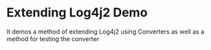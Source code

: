 # Extending Log4j2 Demo 

It demos a method of extending Log4j2 using Converters as well as a 
method for testing the converter
